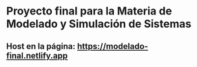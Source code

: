 
# Proyecto final para la Materia de Modelado y Simulación de Sistemas
## Host en la página: https://modelado-final.netlify.app